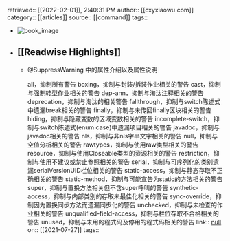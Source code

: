 retrieved:: [[2022-02-01]], 2:40:31 PM
              author:: [[cxyxiaowu.com]]
              category:: [[articles]]
              source:: [[command]]
              tags::

- ![book_image](https://readwise-assets.s3.amazonaws.com/static/images/article3.5c705a01b476.png)
- ## [[Readwise Highlights]]
	- @SuppressWarning 中的属性介绍以及属性说明
	  
	  all，抑制所有警告
	  boxing，抑制与封装/拆装作业相关的警告
	  cast，抑制与强制转型作业相关的警告
	  dep-ann，抑制与淘汰注释相关的警告
	  deprecation，抑制与淘汰的相关警告
	  fallthrough，抑制与switch陈述式中遗漏break相关的警告
	  finally，抑制与未传回finally区块相关的警告
	  hiding，抑制与隐藏变数的区域变数相关的警告
	  incomplete-switch，抑制与switch陈述式(enum case)中遗漏项目相关的警告
	  javadoc，抑制与javadoc相关的警告
	  nls，抑制与非nls字串文字相关的警告
	  null，抑制与空值分析相关的警告
	  rawtypes，抑制与使用raw类型相关的警告
	  resource，抑制与使用Closeable类型的资源相关的警告
	  restriction，抑制与使用不建议或禁止参照相关的警告
	  serial，抑制与可序列化的类别遗漏serialVersionUID栏位相关的警告
	  static-access，抑制与静态存取不正确相关的警告
	  static-method，抑制与可能宣告为static的方法相关的警告
	  super，抑制与置换方法相关但不含super呼叫的警告
	  synthetic-access，抑制与内部类别的存取未最佳化相关的警告
	  sync-override，抑制因为置换同步方法而遗漏同步化的警告
	  unchecked，抑制与未检查的作业相关的警告
	  unqualified-field-access，抑制与栏位存取不合格相关的警告
	  unused，抑制与未用的程式码及停用的程式码相关的警告
	                link:: [null](null)
	                on:: [[2021-07-27]]
	                tags::